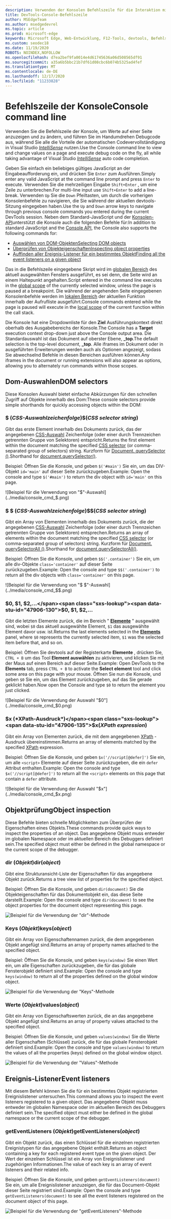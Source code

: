 ```yaml
---
description: Verwenden der Konsolen Befehlszeile für die Interaktion mit einer ausgeführten Seite
title: DevTools-Console-Befehlszeile
author: MSEdgeTeam
ms.author: msedgedevrel
ms.topic: article
ms.prod: microsoft-edge
keywords: Microsoft Edge, Web-Entwicklung, F12-Tools, devtools, Befehlszeile der Konsole
ms.custom: seodec18
ms.date: 11/19/2020
ROBOTS: NOINDEX,NOFOLLOW
ms.openlocfilehash: d7ea2bef9fa0014e4d61745636a06d508565df91
ms.sourcegitcommit: a35a6b5bbc21b7df61d08cbc6b074b5325ad4fef
ms.translationtype: MT
ms.contentlocale: de-DE
ms.lasthandoff: 12/17/2020
ms.locfileid: "11233828"
---
```

# <span data-ttu-id="47906-104">Befehlszeile der Konsole</span><span class="sxs-lookup"><span data-stu-id="47906-104">Console command line</span></span>

<span data-ttu-id="47906-105">Verwenden Sie die Befehlszeile der Konsole, um Werte auf einer Seite anzuzeigen und zu ändern, und führen Sie im Handumdrehen Debugcode aus, während Sie alle die Vorteile der automatischen Codevervollständigung in Visual Studio [*IntelliSense*](/visualstudio/ide/javascript-intellisense) nutzen.</span><span class="sxs-lookup"><span data-stu-id="47906-105">Use the Console command line to view and change values on a page and execute debug code on the fly, all while taking advantage of Visual Studio [*IntelliSense*](/visualstudio/ide/javascript-intellisense) auto code completion.</span></span> 

<span data-ttu-id="47906-106">Geben Sie einfach ein beliebiges gültiges JavaScript an der Eingabeaufforderung ein, und drücken Sie `Enter` zum Ausführen.</span><span class="sxs-lookup"><span data-stu-id="47906-106">Simply enter any valid JavaScript at the command line prompt and press `Enter` to execute.</span></span> <span data-ttu-id="47906-107">Verwenden Sie die mehrzeiligen Eingabe `Shift+Enter` , um eine Zeile zu unterbrechen.</span><span class="sxs-lookup"><span data-stu-id="47906-107">For multi-line input use `Shift+Enter` to add a line-break.</span></span> <span data-ttu-id="47906-108">Verwenden `Up` Sie die `Down` Pfeiltasten, um durch die vorherigen Konsolenbefehle zu navigieren, die Sie während der aktuellen devtools-Sitzung eingegeben haben.</span><span class="sxs-lookup"><span data-stu-id="47906-108">Use the `Up` and `Down` arrow keys to navigate through previous console commands you entered during the current  DevTools session.</span></span> <span data-ttu-id="47906-109">Neben dem Standard-JavaScript und der [Konsolen-API](./console-api.md)unterstützt die Konsole auch die folgenden Befehle für:</span><span class="sxs-lookup"><span data-stu-id="47906-109">In addition to standard JavaScript and the [Console API](./console-api.md), the Console also supports the following commands for:</span></span>

 - [<span data-ttu-id="47906-110">Auswählen von DOM-Objekten</span><span class="sxs-lookup"><span data-stu-id="47906-110">Selecting DOM objects</span></span>](#dom-selectors)
 - [<span data-ttu-id="47906-111">Überprüfen von Objekteigenschaften</span><span class="sxs-lookup"><span data-stu-id="47906-111">Inspecting object properties</span></span>](#object-inspection)
 - [<span data-ttu-id="47906-112">Auffinden aller Ereignis-Listener für ein bestimmtes Objekt</span><span class="sxs-lookup"><span data-stu-id="47906-112">Finding all the event listeners on a given object</span></span>](#event-listeners)

<span data-ttu-id="47906-113">Das in die Befehlszeile eingegebene Skript wird im [globalen Bereich](/scripting/javascript/advanced/variable-scope-javascript) des aktuell ausgewählten Fensters ausgeführt, es sei denn, die Seite wird an einem Haltepunkt angehalten.</span><span class="sxs-lookup"><span data-stu-id="47906-113">Script entered in the command line executes in the [global scope](/scripting/javascript/advanced/variable-scope-javascript) of the currently selected window, unless the page is paused at a breakpoint.</span></span> <span data-ttu-id="47906-114">Die während der angehenden Seite eingegebenen Konsolenbefehle werden im [lokalen Bereich](/scripting/javascript/advanced/variable-scope-javascript) der aktuellen Funktion innerhalb der Aufrufliste ausgeführt.</span><span class="sxs-lookup"><span data-stu-id="47906-114">Console commands entered while the page is paused will execute in the [local scope](/scripting/javascript/advanced/variable-scope-javascript) of the current function within the call stack.</span></span>

<span data-ttu-id="47906-115">Die Konsole hat eine Dropdownliste für den **Ziel** Ausführungskontext direkt oberhalb des Ausgabebereichs der Konsole.</span><span class="sxs-lookup"><span data-stu-id="47906-115">The Console has a **Target** execution context drop-down just above the Console output area.</span></span> <span data-ttu-id="47906-116">Die Standardauswahl ist das Dokument auf oberster Ebene, **_top**.</span><span class="sxs-lookup"><span data-stu-id="47906-116">The default selection is the top-level document, **_top**.</span></span> <span data-ttu-id="47906-117">Alle iframes im Dokument oder in ausgeführten Erweiterungen werden auch als Optionen angezeigt, sodass Sie abwechselnd Befehle in diesen Bereichen ausführen können.</span><span class="sxs-lookup"><span data-stu-id="47906-117">Any iframes in the document or running extensions will also appear as options, allowing you to alternately run commands within those scopes.</span></span>

## <span data-ttu-id="47906-118">Dom-Auswahlen</span><span class="sxs-lookup"><span data-stu-id="47906-118">DOM selectors</span></span>
<span data-ttu-id="47906-119">Diese Konsolen Auswahl bietet einfache Abkürzungen für den schnellen Zugriff auf Objekte innerhalb des Dom:</span><span class="sxs-lookup"><span data-stu-id="47906-119">These console selectors provide simple shorthands for quickly accessing objects within the DOM:</span></span>

### <span data-ttu-id="47906-120">$ (*CSS-Auswahlzeichenfolge*)</span><span class="sxs-lookup"><span data-stu-id="47906-120">$(*CSS selector string*)</span></span>
<span data-ttu-id="47906-121">Gibt das erste Element innerhalb des Dokuments zurück, das der angegebenen [CSS-Auswahl](https://developer.mozilla.org/docs/Learn/CSS/Introduction_to_CSS/Selectors)  Zeichenfolge (oder einer durch Trennzeichen getrennten Gruppe von Selektoren) entspricht.</span><span class="sxs-lookup"><span data-stu-id="47906-121">Returns the first element within the document matching the specified [CSS selector](https://developer.mozilla.org/docs/Learn/CSS/Introduction_to_CSS/Selectors)  (or comma-separated group of selectors) string.</span></span> <span data-ttu-id="47906-122">Kurzform für [Document. querySelector ()](https://developer.mozilla.org/docs/Web/API/Document/querySelector).</span><span class="sxs-lookup"><span data-stu-id="47906-122">Shorthand for [document.querySelector()](https://developer.mozilla.org/docs/Web/API/Document/querySelector).</span></span>

<span data-ttu-id="47906-123">Beispiel: Öffnen Sie die Konsole, und geben `$('#main')` Sie ein, um das DIV-Objekt `id='main'` auf dieser Seite zurückzugeben.</span><span class="sxs-lookup"><span data-stu-id="47906-123">Example: Open the console and type `$('#main')` to return the div object with `id='main'` on this page.</span></span>

![Beispiel für die Verwendung von "$"-Auswahl](../media/console_cmd_$.png)

### <span data-ttu-id="47906-125">$ $ (*CSS-Auswahlzeichenfolge*)</span><span class="sxs-lookup"><span data-stu-id="47906-125">$$(*CSS selector string*)</span></span>
<span data-ttu-id="47906-126">Gibt ein Array von Elementen innerhalb des Dokuments zurück, die der angegebenen [CSS-Auswahl](https://developer.mozilla.org/docs/Learn/CSS/Introduction_to_CSS/Selectors)  Zeichenfolge (oder einer durch Trennzeichen getrennten Gruppe von Selektoren) entsprechen.</span><span class="sxs-lookup"><span data-stu-id="47906-126">Returns an array of elements within the document matching the specified [CSS selector](https://developer.mozilla.org/docs/Learn/CSS/Introduction_to_CSS/Selectors)  (or comma-separated group of selectors) string.</span></span> <span data-ttu-id="47906-127">Kurzform für [Document. querySelectorAll ()](https://developer.mozilla.org/docs/Web/API/Document/querySelectorAll).</span><span class="sxs-lookup"><span data-stu-id="47906-127">Shorthand for [document.querySelectorAll()](https://developer.mozilla.org/docs/Web/API/Document/querySelectorAll).</span></span>

<span data-ttu-id="47906-128">Beispiel: Öffnen Sie die Konsole, und geben `$$('.container')` Sie ein, um alle div-Objekte `class='container'` auf dieser Seite zurückzugeben.</span><span class="sxs-lookup"><span data-stu-id="47906-128">Example: Open the console and type `$$('.container')` to return all the div objects with `class='container'` on this page.</span></span>

![Beispiel für die Verwendung von "$ $"-Auswahl](../media/console_cmd_$$.png)

### <span data-ttu-id="47906-130">$0, $1, $2,...</span><span class="sxs-lookup"><span data-stu-id="47906-130">$0, $1, $2,...</span></span>
<span data-ttu-id="47906-131">Gibt die letzten Elemente zurück, die im Bereich " [**Elemente**](../elements.md) " ausgewählt sind, wobei `$0` das aktuell ausgewählte Element, `$1` das ausgewählte Element davor usw. ist.</span><span class="sxs-lookup"><span data-stu-id="47906-131">Returns the last elements selected in the [**Elements**](../elements.md) panel, where `$0` represents the currently selected item, `$1` was the selected item before that, and so on.</span></span>

<span data-ttu-id="47906-132">Beispiel: Öffnen Sie devtools auf der Registerkarte **Elemente** , drücken Sie, `CTRL + B` um das Tool **Element auswählen** zu aktivieren, und klicken Sie mit der Maus auf einen Bereich auf dieser Seite.</span><span class="sxs-lookup"><span data-stu-id="47906-132">Example: Open  DevTools to the **Elements** tab, press `CTRL + B` to activate the **Select element** tool and click some area on this page with your mouse.</span></span> <span data-ttu-id="47906-133">Öffnen Sie nun die Konsole, und geben `$0` Sie ein, um das Element zurückzugeben, auf das Sie gerade geklickt haben.</span><span class="sxs-lookup"><span data-stu-id="47906-133">Now open the Console and type `$0` to return the element you just clicked.</span></span>

![Beispiel für die Verwendung der Auswahl "$0"](../media/console_cmd_$0.png)

### <span data-ttu-id="47906-135">$x (*XPath-Ausdruck*)</span><span class="sxs-lookup"><span data-stu-id="47906-135">$x(*XPath expression*)</span></span>
<span data-ttu-id="47906-136">Gibt ein Array von Elementen zurück, die mit dem angegebenen [XPath](https://developer.mozilla.org/docs/Introduction_to_using_XPath_in_JavaScript) -Ausdruck übereinstimmen.</span><span class="sxs-lookup"><span data-stu-id="47906-136">Returns an array of elements matched by the specified [XPath](https://developer.mozilla.org/docs/Introduction_to_using_XPath_in_JavaScript) expression.</span></span> 

<span data-ttu-id="47906-137">Beispiel: Öffnen Sie die Konsole, und geben `$x('//script[@defer]')` Sie ein, um alle `<script>` Elemente auf dieser Seite zurückzugeben, die ein `defer` Attribut enthalten.</span><span class="sxs-lookup"><span data-stu-id="47906-137">Example: Open the console and type `$x('//script[@defer]')` to return all the `<script>` elements on this page that contain a `defer` attribute.</span></span>

![Beispiel für die Verwendung der Auswahl "$x"](../media/console_cmd_$x.png)

## <span data-ttu-id="47906-139">Objektprüfung</span><span class="sxs-lookup"><span data-stu-id="47906-139">Object inspection</span></span>

<span data-ttu-id="47906-140">Diese Befehle bieten schnelle Möglichkeiten zum Überprüfen der Eigenschaften eines Objekts.</span><span class="sxs-lookup"><span data-stu-id="47906-140">These commands provide quick ways to inspect the properties of an object.</span></span> <span data-ttu-id="47906-141">Das angegebene Objekt muss entweder im globalen Namespace oder im aktuellen Bereich des Debuggers definiert sein.</span><span class="sxs-lookup"><span data-stu-id="47906-141">The specified object must either be defined in the global namespace or the current scope of the debugger.</span></span>

### <span data-ttu-id="47906-142">dir (*Objekt*)</span><span class="sxs-lookup"><span data-stu-id="47906-142">dir(*object*)</span></span>
<span data-ttu-id="47906-143">Gibt eine Strukturansicht-Liste der Eigenschaften für das angegebene Objekt zurück.</span><span class="sxs-lookup"><span data-stu-id="47906-143">Returns a tree view list of properties for the specified object.</span></span>

<span data-ttu-id="47906-144">Beispiel: Öffnen Sie die Konsole, und geben `dir(document)` Sie die Objekteigenschaften für das Dokumentobjekt ein, das diese Seite darstellt.</span><span class="sxs-lookup"><span data-stu-id="47906-144">Example: Open the console and type `dir(document)` to see the object properties for the document object representing this page.</span></span>

![Beispiel für die Verwendung der "dir"-Methode](../media/console_cmd_dir.png)

### <span data-ttu-id="47906-146">Keys (*Objekt*)</span><span class="sxs-lookup"><span data-stu-id="47906-146">keys(*object*)</span></span>
<span data-ttu-id="47906-147">Gibt ein Array von Eigenschaftennamen zurück, die dem angegebenen Objekt angefügt sind.</span><span class="sxs-lookup"><span data-stu-id="47906-147">Returns an array of property names attached to the specified object.</span></span>

<span data-ttu-id="47906-148">Beispiel: Öffnen Sie die Konsole, und geben `keys(window)` Sie einen Wert ein, um alle Eigenschaften zurückzugeben, die für das globale Fensterobjekt definiert sind.</span><span class="sxs-lookup"><span data-stu-id="47906-148">Example: Open the console and type `keys(window)` to return all of the properties defined on the global window object.</span></span>

![Beispiel für die Verwendung der "Keys"-Methode](../media/console_cmd_keys.png)

### <span data-ttu-id="47906-150">Werte (*Objekt*)</span><span class="sxs-lookup"><span data-stu-id="47906-150">values(*object*)</span></span>
<span data-ttu-id="47906-151">Gibt ein Array von Eigenschaftswerten zurück, die an das angegebene Objekt angefügt sind.</span><span class="sxs-lookup"><span data-stu-id="47906-151">Returns an array of property values attached to the specified object.</span></span>

<span data-ttu-id="47906-152">Beispiel: Öffnen Sie die Konsole, und geben `values(window)` Sie die Werte aller Eigenschaften (Schlüssel) zurück, die für das globale Fensterobjekt definiert sind.</span><span class="sxs-lookup"><span data-stu-id="47906-152">Example: Open the console and type `values(window)` to return the values of all the properties (keys) defined on the global window object.</span></span>

![Beispiel für die Verwendung der "Values"-Methode](../media/console_cmd_values.png)

## <span data-ttu-id="47906-154">Ereignis-Listener</span><span class="sxs-lookup"><span data-stu-id="47906-154">Event listeners</span></span>

<span data-ttu-id="47906-155">Mit diesem Befehl können Sie die für ein bestimmtes Objekt registrierten Ereignislistener untersuchen.</span><span class="sxs-lookup"><span data-stu-id="47906-155">This command allows you to inspect the event listeners registered to a given object.</span></span> <span data-ttu-id="47906-156">Das angegebene Objekt muss entweder im globalen Namespace oder im aktuellen Bereich des Debuggers definiert sein.</span><span class="sxs-lookup"><span data-stu-id="47906-156">The specified object must either be defined in the global namespace or the current scope of the  debugger.</span></span>

### <span data-ttu-id="47906-157">getEventListeners (*Objekt*)</span><span class="sxs-lookup"><span data-stu-id="47906-157">getEventListeners(*object*)</span></span>
<span data-ttu-id="47906-158">Gibt ein Objekt zurück, das einen Schlüssel für die einzelnen registrierten Ereignistypen für das angegebene Objekt enthält.</span><span class="sxs-lookup"><span data-stu-id="47906-158">Returns an object containing a key for each registered event type on the given object.</span></span> <span data-ttu-id="47906-159">Der Wert der einzelnen Schlüssel ist ein Array von Ereignislistener und zugehörigen Informationen.</span><span class="sxs-lookup"><span data-stu-id="47906-159">The value of each key is an array of event listeners and their related info.</span></span> 

<span data-ttu-id="47906-160">Beispiel: Öffnen Sie die Konsole, und geben `getEventListeners(document)` Sie ein, um alle Ereignislistener anzuzeigen, die für das Document-Objekt dieser Seite registriert sind.</span><span class="sxs-lookup"><span data-stu-id="47906-160">Example: Open the console and type `getEventListeners(document)` to see all the event listeners registered on the document object of this page.</span></span>

![Beispiel für die Verwendung der "getEventListeners"-Methode](../media/console_cmd_getEventListeners.png)

